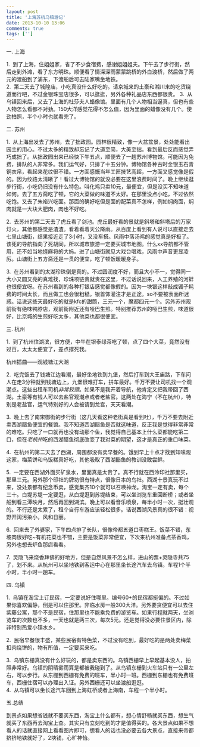 ```yaml
---
layout: post
title: '上海苏杭乌镇游记'
date: 2013-10-10 13:06
comments: true
tags: ['']
---
```


一. 上海  
  
1.  到了上海，住姐姐家，省了不少食宿费，感谢姐姐姐夫。下午去了步行街，然后走到外滩，看了东方明珠。顺便看了情深深雨蒙蒙跳桥的外白渡桥，然后做了两元的渡船到了浦东，下渡船后可去陆家嘴坐地铁。  
2.  第二天去了城隍庙，小吃真没什么好吃的。请京城来的土豪和湘川来的吃货绕道而行吧，不过金银珠宝店很多，可以逛逛，另外各种礼品店东西都很贵。
3.  从乌镇回来后，又去了上海的杜莎夫人蜡像馆。里面有几个人物相当逼真，但也有些人物怎么看都不对劲。150大洋感觉花得不怎么值，因为里面的蜡像没有几个。使劲拍照，半个小时也就看完了。  
  
二. 苏州  
  
1.  从上海出发去了苏州，去了拙政园。园林很精致，像一大盆盆景，处处能看出园主的用心。不过太多的精致却忘记了大道至简，大美至拙。看到最后反而感觉弄巧成拙了。从拙政园出来已经快下午五点，顺便去了一趟苏州博物馆。可能因为免费，排队的人非常多。我们运气好，只排了十五分钟。博物馆各种古时金银玉石青铜衣帛，看起来花纹很不错。一方面感慨当年工匠技艺高超，一方面又感觉像是假的。因为纹路太清晰了！看过大博物馆的就没必要在这里浪费时间了。晚上继续逛步行街，小吃仍旧没有什么特色。叫化鸡只卖10元，最便宜，但是没买不知味道如何。去了五方斋吃了顿，它的大菜做的味道不太好。在那里没点小吃，不过依然吃饱。又去了朱裕兴吃面。那面的确好吃但是面的配菜真不怎样，例如焖肉面，焖肉就是一大块大肥肉，肉也不好吃。  
  
2.  去苏州的第二天去了虎丘看了剑池。虎丘最好看的景就是斜塔和斜塔后的万家灯火，其他都感觉是渣渣。看着看着天公降雨。从百度上看到有人说可以直接走去七里山塘街，结果接近走了3小时，又没车搭。风雨中落汤鸡的感觉真是好极了。该死的导航指向了死胡同，所以城市旅游一定要买城市地图。什么xx导航都不管用，还不如当地搓麻将的大妈。进了山塘街就见大戏台唱戏，风雨中声音更显凌厉。山塘街上五方斋还是一贯的便宜，吃了顿饭暖暖身子。  
  
3.  在苏州看到的太湖珍珠倒是真的。不过圆润度不好，而且大小不一，觉得同一大小又圆又亮的真难找，珍珠项链贵就贵在这里，不过话说回来，人工养殖的河蚌也很便宜呀。在苏州看到的各种打银店感觉都像假的。因为一块银这样敲成镯子耗费的时间太长，而且做工也会很粗糙。银首饰灌注才是正途。so不要被表面所迷惑。话说这些天最好吃的就是kfc的甜筒，三元一个，魔都四元一个。另外苏州观前街有绝味鸭脖店，观前街附近还有哑巴生煎。特别推荐苏州的哑巴生煎，味道很好，比京城的生煎好吃太多，其他菜也都很便宜。  
  
三. 杭州  
  
1\.  到了杭州住湖滨，很方便，中午在银泰绿茶吃了顿，点了四个大菜，竟然没有过百，太太太便宜了，差点撑死我。  
  
杭州插曲——观钱塘江大潮  
  
2.  吃完饭去了钱塘江边看潮，最好坐地铁到九堡，然后打车到大王庙路，下车问人在走3分钟就到钱塘边上，九堡很难打车，拼车最好。千万不要让司机找一个观潮点。这些出租车司机*非常狡猾*。如果不是我开着导航，他肯定又把我带回了西湖。土豪等有钱人可以去盐官观潮点或者老盐官。这两处在海宁（不在杭州），特别是老盐官，运气特别好的人会被请到龙宫，天天看潮。  
  
3.  晚上去了南宋御街的步行街（这几天看这种老街真是看到吐），千万不要去附近卖西湖醋鱼便宜的餐馆。我不知道西湖醋鱼是否就这味道，反正我是觉得非常非常的难吃。只吃了一口就再也没有动那个鱼，我觉得自己基本上什么菜都能吃第二口，但在*老杭州*吃的西湖醋鱼彻底改变了我对菜的期望，这才是真正的重口味菜。  
  
4.  在杭州的第二天去了西湖，周围都没有卖早餐的。饿到早上十点才找到知味观这家，梅菜饼和乌饭糕真好吃，其他吸取了西湖醋鱼的教训没敢尝鲜。  
  
5.  一定要在西湖外面买矿泉水，里面真是太贵了。真不行就在西泠印社那里买，那里三元。另外那个印社的牌坊很有特点，很像日本的鸟社。西湖十景真玩不过来，没处景都有纪念币卖，感觉集齐10个就可以召唤神龙。淘宝一定有卖，每个三十。白堤苏堤一定要逛，从白堤逛到苏堤结束，可以坐浏览车重回断桥；或者坐船到看三潭映月，然后再回到湖滨。晚上可以看音乐喷泉，每半小时一次，挺壮观的。不行还是太累了，租个自行车游应该轻松很多。话说西湖风景真的很不错：视野开阔污染小，风和日丽。  
  
6.  回来去了外婆家，下午四点排了长队，很像帝都五道口枣糕王。饭菜不错，东坡肉很好吃~有机花菜也不错，主要是饭菜非常便宜，下次来杭州准备点茶香鸡，另外也想去炉鱼那店看看。  
  
7.  灵隐飞来烧香拜佛的好地方，但是自然风景不怎么样，进山的票+灵隐寺共75了，划不来。从杭州可以坐地铁到客运中心在那里坐长途汽车去乌镇。车程1个半小时，半小时一趟车。  
  
四. 乌镇  
  
1.  乌镇在淘宝上订民宿，一定要说好住哪里。编号60+的民宿都挺偏的。不过如果你喜欢偏静，倒是可以住那里。非临水房一般300大洋。另外要贪便宜可以去住紫藤公寓，那个不是民宿，住那里也不能乘免费的游览车。如果行程就两天，坐浏览车的次数也不多，一天也就是两三次，每次5元。还是觉得没必要住景区内，除非特别热爱小镇水乡。  
  
2.  民宿早餐很丰盛，某些民宿有特色菜，不过没有吃到，最好吃的是两处卖梅菜扣肉烧饼的，物有所值，一定要买来吃。  
  
3.  乌镇东栅真没有什么好玩的，都是卖东西的。乌镇西栅早上早起基本没人，拍照非常好。乌镇的阴晴雾雨算是都被我碰到了。从乌镇东栅到火车站只有一公里左右，可以步行。从东栅到西栅有免费的班车，半小时一班。西栅到东栅也有免费班车，西栅住宿可以办理出入证。另外西栅还可以坐渡船逛逛。  
4.  从乌镇可以坐长途汽车回到上海虹桥或者上海南，车程一个半小时。

五.总结

到景点如果想省钱就不要买东西，淘宝上什么都有，想心情舒畅就买东西，想生气就买了东西再去淘宝上查。其实只有立刻吃到的才是值得买的。各大景点如果不想看人的话就直接网上看看图片即可，想看人的话也没必要去各大景点，直接来帝都挤挤地铁就好了，2块钱，心旷神怡。  

